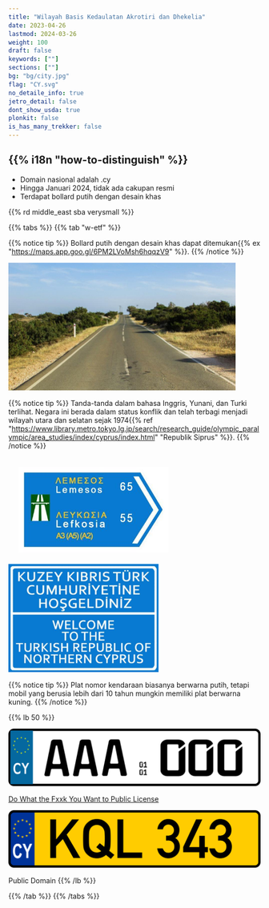 ```yaml
---
title: "Wilayah Basis Kedaulatan Akrotiri dan Dhekelia"
date: 2023-04-26
lastmod: 2024-03-26
weight: 100
draft: false
keywords: [""]
sections: [""]
bg: "bg/city.jpg"
flag: "CY.svg"
no_detaile_info: true
jetro_detail: false
dont_show_usda: true
plonkit: false
is_has_many_trekker: false
---
```


<div class="main-desciption country-description">
    <h2 class="section-title">{{% i18n "how-to-distinguish" %}}</h2>
    <ul class="rule-list">
        <li>Domain nasional adalah <span class="quiz">.cy</span></li>
        <li>Hingga Januari 2024, tidak ada cakupan resmi</li>
        <li>Terdapat bollard putih dengan desain khas</li>
    </ul>
    {{% rd middle_east sba verysmall %}}
</div>

{{% tabs %}}
{{% tab "w-etf" %}}

{{% notice tip %}}
Bollard putih dengan desain khas dapat ditemukan{{% ex "https://maps.app.goo.gl/6PM2LVoMsh6hqqzV9" %}}.
{{% /notice %}}

<div class="googlemap-if">
<img src="./cyprus_cavo_greko_national_18.jpg" width="90%">
</div>

{{% notice tip %}}
Tanda-tanda dalam bahasa Inggris, Yunani, dan Turki terlihat. Negara ini berada dalam status konflik dan telah terbagi menjadi wilayah utara dan selatan sejak 1974{{% ref "https://www.library.metro.tokyo.lg.jp/search/research_guide/olympic_paralympic/area_studies/index/cyprus/index.html" "Republik Siprus" %}}.
{{% /notice %}}

<div class="googlemap-if">
<img src="./bilingual_motorway_direction_sign.jpg" width="300px" style="margin:20px">
<img src="./turkish_republic_northern_cyprus_0.jpg" width="300px">
</div>

{{% notice tip %}}
Plat nomor kendaraan biasanya berwarna putih, tetapi mobil yang berusia lebih dari 10 tahun mungkin memiliki plat berwarna kuning.
{{% /notice %}}

{{% lb 50 %}}

![](Cyprus_license_plate_2013_sample.svg)

[Do What the Fxxk You Want to Public License](http://www.wtfpl.net/about/)

![](Cyprus_license_plate_KQL-343.svg)

Public Domain
{{% /lb %}}

{{% /tab %}}
{{% /tabs %}}
